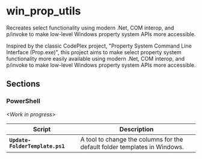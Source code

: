 # win_prop_utils
Recreates select functionality using modern .Net, COM interop, and p/invoke to make low-level Windows property system APIs more accessible.

Inspired by the classic CodePlex project, "Property System Command Line Interface (Prop.exe)", this project aims to make select property system functionality more easily available using modern .Net, COM interop, and p/invoke to make low-level Windows property system APIs more accessible.

## Sections

### PowerShell
_&lt;Work in progress&gt;_

|Script|Description|
|--|--|
|**`Update-FolderTemplate.ps1`**|A tool to change the columns for the default folder templates in Windows.